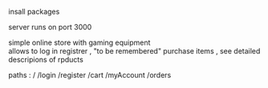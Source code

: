 insall packages 

server runs on port 3000

simple online store with gaming equipment   
allows to log in registrer , "to be remembered"
purchase items , see detailed descripions of rpducts 



paths :
  /
  /login
  /register
  /cart
  /myAccount 
  /orders

  

